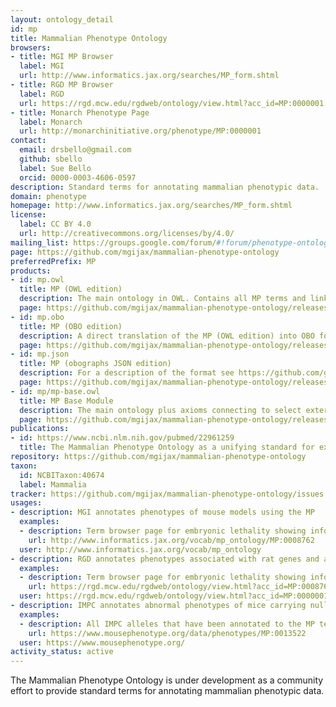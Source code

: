 ```yaml
---
layout: ontology_detail
id: mp
title: Mammalian Phenotype Ontology
browsers:
- title: MGI MP Browser
  label: MGI
  url: http://www.informatics.jax.org/searches/MP_form.shtml
- title: RGD MP Browser
  label: RGD
  url: https://rgd.mcw.edu/rgdweb/ontology/view.html?acc_id=MP:0000001
- title: Monarch Phenotype Page
  label: Monarch
  url: http://monarchinitiative.org/phenotype/MP:0000001
contact:
  email: drsbello@gmail.com
  github: sbello
  label: Sue Bello
  orcid: 0000-0003-4606-0597
description: Standard terms for annotating mammalian phenotypic data.
domain: phenotype
homepage: http://www.informatics.jax.org/searches/MP_form.shtml
license:
  label: CC BY 4.0
  url: http://creativecommons.org/licenses/by/4.0/
mailing_list: https://groups.google.com/forum/#!forum/phenotype-ontologies-editors
page: https://github.com/mgijax/mammalian-phenotype-ontology
preferredPrefix: MP
products:
- id: mp.owl
  title: MP (OWL edition)
  description: The main ontology in OWL. Contains all MP terms and links to other OBO ontologies.
  page: https://github.com/mgijax/mammalian-phenotype-ontology/releases/tag/current
- id: mp.obo
  title: MP (OBO edition)
  description: A direct translation of the MP (OWL edition) into OBO format.
  page: https://github.com/mgijax/mammalian-phenotype-ontology/releases/tag/current
- id: mp.json
  title: MP (obographs JSON edition)
  description: For a description of the format see https://github.com/geneontology/obographs.
  page: https://github.com/mgijax/mammalian-phenotype-ontology/releases/tag/current
- id: mp/mp-base.owl
  title: MP Base Module
  description: The main ontology plus axioms connecting to select external ontologies, excluding axioms from the the external ontologies themselves.
  page: https://github.com/mgijax/mammalian-phenotype-ontology/releases/tag/current
publications:
- id: https://www.ncbi.nlm.nih.gov/pubmed/22961259
  title: The Mammalian Phenotype Ontology as a unifying standard for experimental and high-throughput phenotyping data
repository: https://github.com/mgijax/mammalian-phenotype-ontology
taxon:
  id: NCBITaxon:40674
  label: Mammalia
tracker: https://github.com/mgijax/mammalian-phenotype-ontology/issues
usages:
- description: MGI annotates phenotypes of mouse models using the MP
  examples:
  - description: Term browser page for embryonic lethality showing information about the term including definition, placement in the MP hierarchy, and link to mouse models annotated to this term or any of its decendants
    url: http://www.informatics.jax.org/vocab/mp_ontology/MP:0008762
  user: http://www.informatics.jax.org/vocab/mp_ontology
- description: RGD annotates phenotypes associated with rat genes and alleles using the MP
  examples:
  - description: Term browser page for embryonic lethality showing information about the term including definition, placement in the MP hierarchy, and link to annotations to this term or any of its decendants
    url: https://rgd.mcw.edu/rgdweb/ontology/view.html?acc_id=MP:0008762
  user: https://rgd.mcw.edu/rgdweb/ontology/view.html?acc_id=MP:0000001
- description: IMPC annotates abnormal phenotypes of mice carrying null alleles found following the application of a standardised set of physiological tests
  examples:
  - description: All IMPC alleles that have been annotated to the MP term 'decreased memory-marker CD4-positive NK T cell number'.
    url: https://www.mousephenotype.org/data/phenotypes/MP:0013522
  user: https://www.mousephenotype.org/
activity_status: active
---
```


The Mammalian Phenotype Ontology is under development as a community effort to provide standard terms for annotating mammalian phenotypic data.
